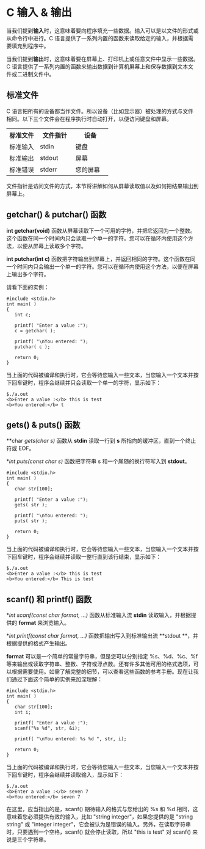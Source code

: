 # C 输入 & 输出

当我们提到**输入**时，这意味着要向程序填充一些数据。输入可以是以文件的形式或从命令行中进行。C 语言提供了一系列内置的函数来读取给定的输入，并根据需要填充到程序中。

当我们提到**输出**时，这意味着要在屏幕上、打印机上或任意文件中显示一些数据。C 语言提供了一系列内置的函数来输出数据到计算机屏幕上和保存数据到文本文件或二进制文件中。


## 标准文件

C 语言把所有的设备都当作文件。所以设备（比如显示器）被处理的方式与文件相同。以下三个文件会在程序执行时自动打开，以便访问键盘和屏幕。
</p> <table > <tr><th style="width:30%">标准文件</th><th>文件指针</th><th>设备</th></tr> <tr><td>标准输入</td><td>stdin</td><td>键盘</td></tr> <tr><td>标准输出</td><td>stdout</td><td>屏幕</td></tr> <tr><td>标准错误</td><td>stderr</td><td>您的屏幕</td></tr> </table> <p>

文件指针是访问文件的方式，本节将讲解如何从屏幕读取值以及如何把结果输出到屏幕上。
## getchar() & putchar() 函数

**int getchar(void)** 函数从屏幕读取下一个可用的字符，并把它返回为一个整数。这个函数在同一个时间内只会读取一个单一的字符。您可以在循环内使用这个方法，以便从屏幕上读取多个字符。

**int putchar(int c)** 函数把字符输出到屏幕上，并返回相同的字符。这个函数在同一个时间内只会输出一个单一的字符。您可以在循环内使用这个方法，以便在屏幕上输出多个字符。

请看下面的实例：

```
#include <stdio.h>
int main( )
{
   int c;

   printf( "Enter a value :");
   c = getchar( );

   printf( "\nYou entered: ");
   putchar( c );

   return 0;
}
```

当上面的代码被编译和执行时，它会等待您输入一些文本，当您输入一个文本并按下回车键时，程序会继续并只会读取一个单一的字符，显示如下：

```
$./a.out
<b>Enter a value :</b> this is test
<b>You entered:</b> t
```

## gets() & puts() 函数

**char *gets(char *s)** 函数从 **stdin** 读取一行到 **s** 所指向的缓冲区，直到一个终止符或 EOF。

**int puts(const char *s)** 函数把字符串 s 和一个尾随的换行符写入到 **stdout**。

```
#include <stdio.h>
int main( )
{
   char str[100];

   printf( "Enter a value :");
   gets( str );

   printf( "\nYou entered: ");
   puts( str );

   return 0;
}
```

当上面的代码被编译和执行时，它会等待您输入一些文本，当您输入一个文本并按下回车键时，程序会继续并读取一整行直到该行结束，显示如下：

```
$./a.out
<b>Enter a value :</b> this is test
<b>You entered:</b> This is test
```

## scanf() 和 printf() 函数

**int scanf(const char *format, ...)** 函数从标准输入流 **stdin** 读取输入，并根据提供的 **format** 来浏览输入。

**int printf(const char *format, ...)** 函数把输出写入到标准输出流 **stdout **，并根据提供的格式产生输出。

**format** 可以是一个简单的常量字符串，但是您可以分别指定 %s、%d、%c、%f 等来输出或读取字符串、整数、字符或浮点数。还有许多其他可用的格式选项，可以根据需要使用。如需了解完整的细节，可以查看这些函数的参考手册。现在让我们通过下面这个简单的实例来加深理解：

```
#include <stdio.h>
int main( )
{
   char str[100];
   int i;

   printf( "Enter a value :");
   scanf("%s %d", str, &i);

   printf( "\nYou entered: %s %d ", str, i);

   return 0;
}
```

当上面的代码被编译和执行时，它会等待您输入一些文本，当您输入一个文本并按下回车键时，程序会继续并读取输入，显示如下：

```
$./a.out
<b>Enter a value :</b> seven 7
<b>You entered:</b> seven 7
```
在这里，应当指出的是，scanf() 期待输入的格式与您给出的 %s 和 %d 相同，这意味着您必须提供有效的输入，比如 "string integer"，如果您提供的是 "string string" 或 "integer integer"，它会被认为是错误的输入。另外，在读取字符串时，只要遇到一个空格，scanf() 就会停止读取，所以 "this is test" 对 scanf() 来说是三个字符串。